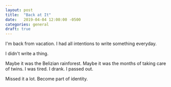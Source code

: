 ```yaml
---
layout: post
title:  "Back at It"
date:   2019-04-04 12:00:00 -0500
categories: general
draft: true
---
```


I'm back from vacation. I had all intentions to write something everyday. 

I didn't write a thing. 

Maybe it was the Belizian rainforest. Maybe it was the months of taking care of twins. I was tired. I drank. I passed out. 

Missed it a lot. Become part of identity. 